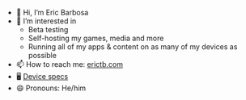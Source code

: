 - 👋 Hi, I’m Eric Barbosa
- 👀 I’m interested in
  - Beta testing
  - Self-hosting my games, media and more
  - Running all of my apps & content on as many of my devices as possible 
- 📫 How to reach me: [erictb.com](http://erictb.com)
- 🖥️ [Device specs](https://github.com/erictbar/erictbar/blob/main/PC%20Specs.md)
- 😄 Pronouns: He/him
<!--
**erictbar/erictbar** is a ✨ _special_ ✨ repository because its `README.md` (this file) appears on your GitHub profile.

Here are some ideas to get you started:

- 🔭 I’m currently working on ...
- 🌱 I’m currently learning ...
- 👯 I’m looking to collaborate on ...
- 🤔 I’m looking for help with ...
- 💬 Ask me about ...
- 📫 How to reach me: ...
- 😄 Pronouns: ...
- ⚡ Fun fact: ...
-->
